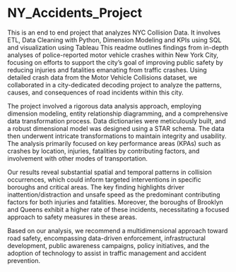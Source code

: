 # NY_Accidents_Project
This is an end to end project that analyzes NYC Collision Data. It involves ETL, Data Cleaning with Python, Dimension Modeling and KPIs using SQL and visualization using Tableau
This readme outlines findings from in-depth analyses of police-reported motor vehicle crashes within New York City, focusing on efforts to support the city’s goal of improving public safety by reducing injuries and fatalities emanating from traffic crashes. Using detailed crash data from the Motor Vehicle Collisions dataset, we collaborated in a city-dedicated decoding project to analyze the patterns, causes, and consequences of road incidents within this city.

The project involved a rigorous data analysis approach, employing dimension modeling, entity relationship diagramming, and a comprehensive data transformation process. Data dictionaries were meticulously built, and a robust dimensional model was designed using a STAR schema. The data then underwent intricate transformations to maintain integrity and usability. The analysis primarily focused on key performance areas (KPAs) such as crashes by location, injuries, fatalities by contributing factors, and involvement with other modes of transportation.

Our results reveal substantial spatial and temporal patterns in collision occurrences, which could inform targeted interventions in specific boroughs and critical areas. The key finding highlights driver inattention/distraction and unsafe speed as the predominant contributing factors for both injuries and fatalities. Moreover, the boroughs of Brooklyn and Queens exhibit a higher rate of these incidents, necessitating a focused approach to safety measures in these areas.

Based on our analysis, we recommend a multidimensional approach toward road safety, encompassing data-driven enforcement, infrastructural development, public awareness campaigns, policy initiatives, and the adoption of technology to assist in traffic management and accident prevention.

